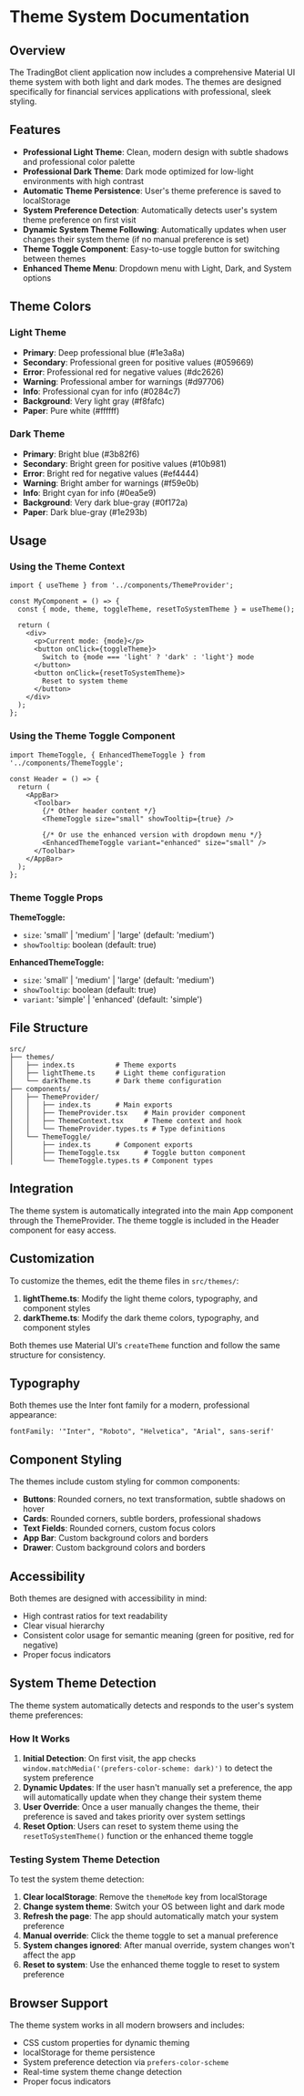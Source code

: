 # Theme System Documentation

## Overview

The TradingBot client application now includes a comprehensive Material UI theme system with both light and dark modes. The themes are designed specifically for financial services applications with professional, sleek styling.

## Features

- **Professional Light Theme**: Clean, modern design with subtle shadows and professional color palette
- **Professional Dark Theme**: Dark mode optimized for low-light environments with high contrast
- **Automatic Theme Persistence**: User's theme preference is saved to localStorage
- **System Preference Detection**: Automatically detects user's system theme preference on first visit
- **Dynamic System Theme Following**: Automatically updates when user changes their system theme (if no manual preference is set)
- **Theme Toggle Component**: Easy-to-use toggle button for switching between themes
- **Enhanced Theme Menu**: Dropdown menu with Light, Dark, and System options

## Theme Colors

### Light Theme
- **Primary**: Deep professional blue (#1e3a8a)
- **Secondary**: Professional green for positive values (#059669)
- **Error**: Professional red for negative values (#dc2626)
- **Warning**: Professional amber for warnings (#d97706)
- **Info**: Professional cyan for info (#0284c7)
- **Background**: Very light gray (#f8fafc)
- **Paper**: Pure white (#ffffff)

### Dark Theme
- **Primary**: Bright blue (#3b82f6)
- **Secondary**: Bright green for positive values (#10b981)
- **Error**: Bright red for negative values (#ef4444)
- **Warning**: Bright amber for warnings (#f59e0b)
- **Info**: Bright cyan for info (#0ea5e9)
- **Background**: Very dark blue-gray (#0f172a)
- **Paper**: Dark blue-gray (#1e293b)

## Usage

### Using the Theme Context

```tsx
import { useTheme } from '../components/ThemeProvider';

const MyComponent = () => {
  const { mode, theme, toggleTheme, resetToSystemTheme } = useTheme();
  
  return (
    <div>
      <p>Current mode: {mode}</p>
      <button onClick={toggleTheme}>
        Switch to {mode === 'light' ? 'dark' : 'light'} mode
      </button>
      <button onClick={resetToSystemTheme}>
        Reset to system theme
      </button>
    </div>
  );
};
```

### Using the Theme Toggle Component

```tsx
import ThemeToggle, { EnhancedThemeToggle } from '../components/ThemeToggle';

const Header = () => {
  return (
    <AppBar>
      <Toolbar>
        {/* Other header content */}
        <ThemeToggle size="small" showTooltip={true} />
        
        {/* Or use the enhanced version with dropdown menu */}
        <EnhancedThemeToggle variant="enhanced" size="small" />
      </Toolbar>
    </AppBar>
  );
};
```

### Theme Toggle Props

**ThemeToggle:**
- `size`: 'small' | 'medium' | 'large' (default: 'medium')
- `showTooltip`: boolean (default: true)

**EnhancedThemeToggle:**
- `size`: 'small' | 'medium' | 'large' (default: 'medium')
- `showTooltip`: boolean (default: true)
- `variant`: 'simple' | 'enhanced' (default: 'simple')

## File Structure

```
src/
├── themes/
│   ├── index.ts          # Theme exports
│   ├── lightTheme.ts     # Light theme configuration
│   └── darkTheme.ts      # Dark theme configuration
├── components/
│   ├── ThemeProvider/
│   │   ├── index.ts      # Main exports
│   │   ├── ThemeProvider.tsx    # Main provider component
│   │   ├── ThemeContext.tsx     # Theme context and hook
│   │   └── ThemeProvider.types.ts # Type definitions
│   └── ThemeToggle/
│       ├── index.ts      # Component exports
│       ├── ThemeToggle.tsx      # Toggle button component
│       └── ThemeToggle.types.ts # Component types
```

## Integration

The theme system is automatically integrated into the main App component through the ThemeProvider. The theme toggle is included in the Header component for easy access.

## Customization

To customize the themes, edit the theme files in `src/themes/`:

1. **lightTheme.ts**: Modify the light theme colors, typography, and component styles
2. **darkTheme.ts**: Modify the dark theme colors, typography, and component styles

Both themes use Material UI's `createTheme` function and follow the same structure for consistency.

## Typography

Both themes use the Inter font family for a modern, professional appearance:

```tsx
fontFamily: '"Inter", "Roboto", "Helvetica", "Arial", sans-serif'
```

## Component Styling

The themes include custom styling for common components:

- **Buttons**: Rounded corners, no text transformation, subtle shadows on hover
- **Cards**: Rounded corners, subtle borders, professional shadows
- **Text Fields**: Rounded corners, custom focus colors
- **App Bar**: Custom background colors and borders
- **Drawer**: Custom background colors and borders

## Accessibility

Both themes are designed with accessibility in mind:

- High contrast ratios for text readability
- Clear visual hierarchy
- Consistent color usage for semantic meaning (green for positive, red for negative)
- Proper focus indicators

## System Theme Detection

The theme system automatically detects and responds to the user's system theme preferences:

### How It Works

1. **Initial Detection**: On first visit, the app checks `window.matchMedia('(prefers-color-scheme: dark)')` to detect the system preference
2. **Dynamic Updates**: If the user hasn't manually set a preference, the app will automatically update when they change their system theme
3. **User Override**: Once a user manually changes the theme, their preference is saved and takes priority over system settings
4. **Reset Option**: Users can reset to system theme using the `resetToSystemTheme()` function or the enhanced theme toggle

### Testing System Theme Detection

To test the system theme detection:

1. **Clear localStorage**: Remove the `themeMode` key from localStorage
2. **Change system theme**: Switch your OS between light and dark mode
3. **Refresh the page**: The app should automatically match your system preference
4. **Manual override**: Click the theme toggle to set a manual preference
5. **System changes ignored**: After manual override, system changes won't affect the app
6. **Reset to system**: Use the enhanced theme toggle to reset to system preference

## Browser Support

The theme system works in all modern browsers and includes:

- CSS custom properties for dynamic theming
- localStorage for theme persistence
- System preference detection via `prefers-color-scheme`
- Real-time system theme change detection
- Proper focus indicators
